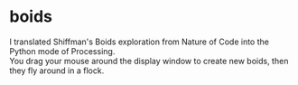 # boids
I translated Shiffman's Boids exploration from Nature of Code into the Python mode of Processing. 
<br>
You drag your mouse around the display window to create new boids, then they fly around in a flock.
